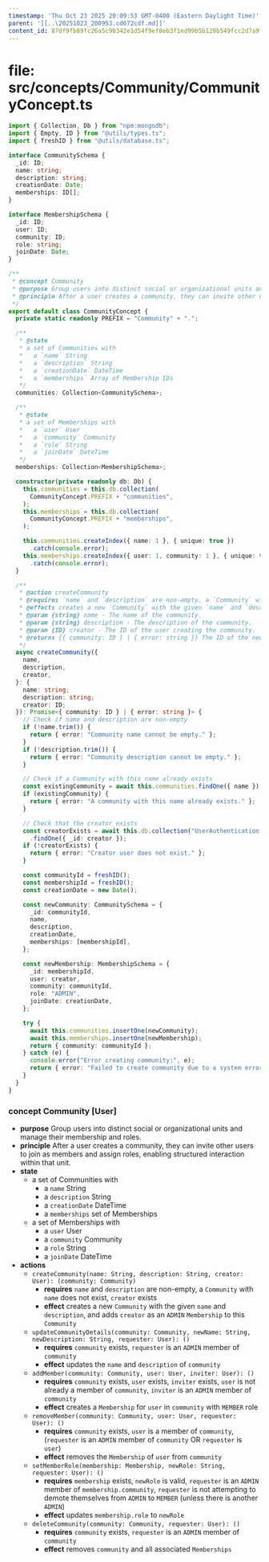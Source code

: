 ```yaml
---
timestamp: 'Thu Oct 23 2025 20:09:53 GMT-0400 (Eastern Daylight Time)'
parent: '[[..\20251023_200953.cd672cdf.md]]'
content_id: 87df9fb89fc26a5c90342e1d54f9ef8eb3f1ed99b5b129b549fcc2d7a9f554f4
---
```


# file: src/concepts/Community/CommunityConcept.ts

```typescript
import { Collection, Db } from "npm:mongodb";
import { Empty, ID } from "@utils/types.ts";
import { freshID } from "@utils/database.ts";

interface CommunitySchema {
  _id: ID;
  name: string;
  description: string;
  creationDate: Date;
  memberships: ID[];
}

interface MembershipSchema {
  _id: ID;
  user: ID;
  community: ID;
  role: string;
  joinDate: Date;
}

/**
 * @concept Community
 * @purpose Group users into distinct social or organizational units and manage their membership and roles.
 * @principle After a user creates a community, they can invite other users to join as members and assign roles, enabling structured interaction within that unit.
 */
export default class CommunityConcept {
  private static readonly PREFIX = "Community" + ".";

  /**
   * @state
   * a set of Communities with
   *   a `name` String
   *   a `description` String
   *   a `creationDate` DateTime
   *   a `memberships` Array of Membership IDs
   */
  communities: Collection<CommunitySchema>;

  /**
   * @state
   * a set of Memberships with
   *   a `user` User
   *   a `community` Community
   *   a `role` String
   *   a `joinDate` DateTime
   */
  memberships: Collection<MembershipSchema>;

  constructor(private readonly db: Db) {
    this.communities = this.db.collection(
      CommunityConcept.PREFIX + "communities",
    );
    this.memberships = this.db.collection(
      CommunityConcept.PREFIX + "memberships",
    );

    this.communities.createIndex({ name: 1 }, { unique: true })
      .catch(console.error);
    this.memberships.createIndex({ user: 1, community: 1 }, { unique: true })
      .catch(console.error);
  }

  /**
   * @action createCommunity
   * @requires `name` and `description` are non-empty, a `Community` with `name` does not exist, `creator` exists
   * @effects creates a new `Community` with the given `name` and `description`, and adds `creator` as an `ADMIN` `Membership` to this `Community`
   * @param {string} name - The name of the community.
   * @param {string} description - The description of the community.
   * @param {ID} creator - The ID of the user creating the community.
   * @returns {{ community: ID } | { error: string }} The ID of the new community or an error message.
   */
  async createCommunity({
    name,
    description,
    creator,
  }: {
    name: string;
    description: string;
    creator: ID;
  }): Promise<{ community: ID } | { error: string }> {
    // Check if name and description are non-empty
    if (!name.trim()) {
      return { error: "Community name cannot be empty." };
    }
    if (!description.trim()) {
      return { error: "Community description cannot be empty." };
    }

    // Check if a Community with this name already exists
    const existingCommunity = await this.communities.findOne({ name });
    if (existingCommunity) {
      return { error: "A community with this name already exists." };
    }

    // Check that the creator exists
    const creatorExists = await this.db.collection("UserAuthentication.users")
      .findOne({ _id: creator });
    if (!creatorExists) {
      return { error: "Creator user does not exist." };
    }

    const communityId = freshID();
    const membershipId = freshID();
    const creationDate = new Date();

    const newCommunity: CommunitySchema = {
      _id: communityId,
      name,
      description,
      creationDate,
      memberships: [membershipId],
    };

    const newMembership: MembershipSchema = {
      _id: membershipId,
      user: creator,
      community: communityId,
      role: "ADMIN",
      joinDate: creationDate,
    };

    try {
      await this.communities.insertOne(newCommunity);
      await this.memberships.insertOne(newMembership);
      return { community: communityId };
    } catch (e) {
      console.error("Error creating community:", e);
      return { error: "Failed to create community due to a system error." };
    }
  }
}

```

### concept Community \[User]

* **purpose**
  Group users into distinct social or organizational units and manage their membership and roles.
* **principle**
  After a user creates a community, they can invite other users to join as members and assign roles, enabling structured interaction within that unit.
* **state**
  * a set of Communities with
    * a `name` String
    * a `description` String
    * a `creationDate` DateTime
    * a `memberships` set of Memberships
  * a set of Memberships with
    * a `user` User
    * a `community` Community
    * a `role` String
    * a `joinDate` DateTime
* **actions**
  * `createCommunity(name: String, description: String, creator: User): (community: Community)`
    * **requires** `name` and `description` are non-empty, a `Community` with `name` does not exist, `creator` exists
    * **effect** creates a new `Community` with the given `name` and `description`, and adds `creator` as an `ADMIN` `Membership` to this `Community`
  * `updateCommunityDetails(community: Community, newName: String, newDescription: String, requester: User): ()`
    * **requires** `community` exists, `requester` is an `ADMIN` member of `community`
    * **effect** updates the `name` and `description` of `community`
  * `addMember(community: Community, user: User, inviter: User): ()`
    * **requires** `community` exists, `user` exists, `inviter` exists, `user` is not already a member of `community`, `inviter` is an `ADMIN` member of `community`
    * **effect** creates a `Membership` for `user` in `community` with `MEMBER` role
  * `removeMember(community: Community, user: User, requester: User): ()`
    * **requires** `community` exists, `user` is a member of `community`, (`requester` is an `ADMIN` member of `community` OR `requester` is `user`)
    * **effect** removes the `Membership` of `user` from `community`
  * `setMemberRole(membership: Membership, newRole: String, requester: User): ()`
    * **requires** `membership` exists, `newRole` is valid, `requester` is an `ADMIN` member of `membership.community`, `requester` is not attempting to demote themselves from `ADMIN` to `MEMBER` (unless there is another `ADMIN`)
    * **effect** updates `membership.role` to `newRole`
  * `deleteCommunity(community: Community, requester: User): ()`
    * **requires** `community` exists, `requester` is an `ADMIN` member of `community`
    * **effect** removes `community` and all associated `Memberships`
